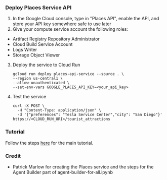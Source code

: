 ### Deploy Places Service API
1. In the Google Cloud console, type in "Places API", enable the API, and store your API key somewhere safe to use later
2. Give your compute service account the following roles:
  * Artifact Registry Repository Administrator
  * Cloud Build Service Account
  * Logs Writer
  * Storage Object Viewer
3. Deploy the service to Cloud Run
    ```
    gcloud run deploy places-api-service --source . \
    --region us-central1 \
    --allow-unauthenticated \
    --set-env-vars GOOGLE_PLACES_API_KEY=<your_api_key>
    ```
4. Test the service
    ```
    curl -X POST \
      -H "Content-Type: application/json" \
      -d '{"preferences": "Tesla Service Center","city": "San Diego"}' https://<CLOUD_RUN_URI>/tourist_attractions
    ```
### Tutorial
Follow the steps [here](agent-builder-for-all.ipynb) for the main tutorial.

### Credit
* Patrick Marlow for creating the Places service and the steps for the Agent Builder part of agent-builder-for-all.ipynb
